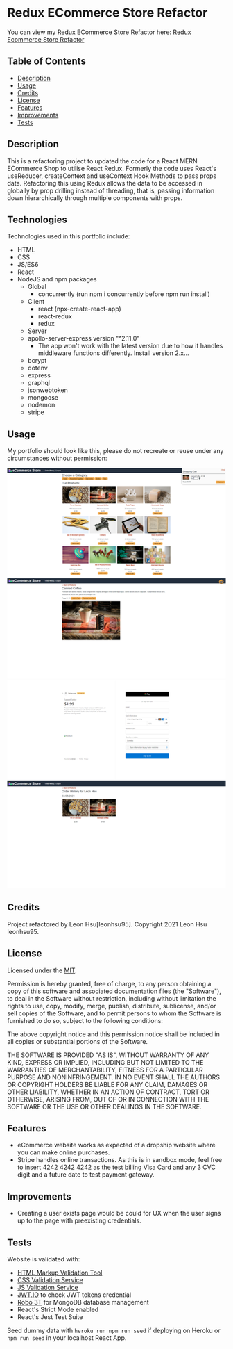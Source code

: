 # Redux ECommerce Store Refactor
You can view my Redux ECommerce Store Refactor here: [Redux Ecommerce Store Refactor](https://mern-shopping-lh.herokuapp.com/)

## Table of Contents

- [Description](#description)
- [Usage](#usage)
- [Credits](#credits)
- [License](#license)
- [Features](#features)
- [Improvements](#improvements)
- [Tests](#tests)


## Description

This is a refactoring project to updated the code for a React MERN ECommerce Shop to utilise React Redux. Formerly the code uses React's useReducer, createContext and useContext Hook Methods to pass props data. Refactoring this using Redux allows the data to be accessed in globally by prop drilling instead of threading, that is, passing information down hierarchically through multiple components with props.


## Technologies

Technologies used in this portfolio include:
 * HTML
 * CSS
 * JS/ES6
 * React
 * NodeJS and npm packages
    * Global
        * concurrently (run npm i concurrently before npm run install)
    * Client
        * react (npx-create-react-app)
        * react-redux
        * redux
    * Server 
    * apollo-server-express version "^2.11.0"
        * The app won't work with the latest version due to how it handles middleware functions differently. Install version 2.x...
    * bcrypt
    * dotenv
    * express
    * graphql
    * jsonwebtoken
    * mongoose
    * nodemon
    * stripe


## Usage

My portfolio should look like this, please do not recreate or reuse under any circumstances without permission:

 ![App Screenshot1](screenshots/screenshot1.png)
 ![App Screenshot2](screenshots/screenshot2.png)
 ![App Screenshot3](screenshots/screenshot3.png)
 ![App Screenshot4](screenshots/screenshot4.png)


## Credits

Project refactored by Leon Hsu[leonhsu95]. Copyright 2021 Leon Hsu leonhsu95.

## License

Licensed under the [MIT](https://opensource.org/licenses/MIT).

Permission is hereby granted, free of charge, to any person obtaining a copy
of this software and associated documentation files (the "Software"), to deal
in the Software without restriction, including without limitation the rights
to use, copy, modify, merge, publish, distribute, sublicense, and/or sell
copies of the Software, and to permit persons to whom the Software is
furnished to do so, subject to the following conditions:

The above copyright notice and this permission notice shall be included in all
copies or substantial portions of the Software.

THE SOFTWARE IS PROVIDED "AS IS", WITHOUT WARRANTY OF ANY KIND, EXPRESS OR
IMPLIED, INCLUDING BUT NOT LIMITED TO THE WARRANTIES OF MERCHANTABILITY,
FITNESS FOR A PARTICULAR PURPOSE AND NONINFRINGEMENT. IN NO EVENT SHALL THE
AUTHORS OR COPYRIGHT HOLDERS BE LIABLE FOR ANY CLAIM, DAMAGES OR OTHER
LIABILITY, WHETHER IN AN ACTION OF CONTRACT, TORT OR OTHERWISE, ARISING FROM,
OUT OF OR IN CONNECTION WITH THE SOFTWARE OR THE USE OR OTHER DEALINGS IN THE
SOFTWARE.

## Features

- eCommerce website works as expected of a dropship website where you can make online purchases.
- Stripe handles online transactions. As this is in sandbox mode, feel free to insert 4242 4242 4242 as the test billing Visa Card and any 3 CVC digit and a future date to test payment gateway.

## Improvements
- Creating a user exists page would be could for UX when the user signs up to the page with preexisting credentials.

## Tests

Website is validated with:
- [HTML Markup Validation Tool](https://validator.w3.org/)
- [CSS Validation Service](https://jigsaw.w3.org/css-validator/)
- [JS Validation Service](https://jshint.com/)
- [JWT.IO](https://jwt.io/) to check JWT tokens credential
- [Robo 3T](https://robomongo.org/) for MongoDB database management
- React's Strict Mode enabled
- React's Jest Test Suite 

Seed dummy data with `heroku run npm run seed` if deploying on Heroku or
`npm run seed` in your localhost React App.